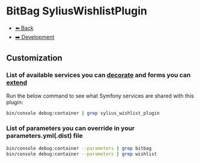 # BitBag SyliusWishlistPlugin

- [⬅️ Back](../README.md#overview)
- [➡️ Development](./04-development.md)

## Customization

### List of available services you can [decorate](https://symfony.com/doc/current/service_container/service_decoration.html) and forms you can [extend](http://symfony.com/doc/current/form/create_form_type_extension.html)

Run the below command to see what Symfony services are shared with this plugin:
```bash
bin/console debug:container | grep sylius_wishlist_plugin
```

### List of parameters you can override in your parameters.yml(.dist) file
```bash
bin/console debug:container --parameters | grep bitbag
bin/console debug:container --parameters | grep wishlist
```
